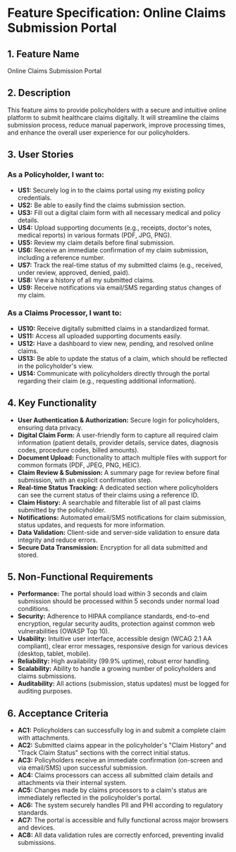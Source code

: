 # Feature Specification: Online Claims Submission Portal

## 1. Feature Name
Online Claims Submission Portal

## 2. Description
This feature aims to provide policyholders with a secure and intuitive online platform to submit healthcare claims digitally. It will streamline the claims submission process, reduce manual paperwork, improve processing times, and enhance the overall user experience for our policyholders.

## 3. User Stories

### As a Policyholder, I want to:
*   **US1:** Securely log in to the claims portal using my existing policy credentials.
*   **US2:** Be able to easily find the claims submission section.
*   **US3:** Fill out a digital claim form with all necessary medical and policy details.
*   **US4:** Upload supporting documents (e.g., receipts, doctor's notes, medical reports) in various formats (PDF, JPG, PNG).
*   **US5:** Review my claim details before final submission.
*   **US6:** Receive an immediate confirmation of my claim submission, including a reference number.
*   **US7:** Track the real-time status of my submitted claims (e.g., received, under review, approved, denied, paid).
*   **US8:** View a history of all my submitted claims.
*   **US9:** Receive notifications via email/SMS regarding status changes of my claim.

### As a Claims Processor, I want to:
*   **US10:** Receive digitally submitted claims in a standardized format.
*   **US11:** Access all uploaded supporting documents easily.
*   **US12:** Have a dashboard to view new, pending, and resolved online claims.
*   **US13:** Be able to update the status of a claim, which should be reflected in the policyholder's view.
*   **US14:** Communicate with policyholders directly through the portal regarding their claim (e.g., requesting additional information).

## 4. Key Functionality

*   **User Authentication & Authorization:** Secure login for policyholders, ensuring data privacy.
*   **Digital Claim Form:** A user-friendly form to capture all required claim information (patient details, provider details, service dates, diagnosis codes, procedure codes, billed amounts).
*   **Document Upload:** Functionality to attach multiple files with support for common formats (PDF, JPEG, PNG, HEIC).
*   **Claim Review & Submission:** A summary page for review before final submission, with an explicit confirmation step.
*   **Real-time Status Tracking:** A dedicated section where policyholders can see the current status of their claims using a reference ID.
*   **Claim History:** A searchable and filterable list of all past claims submitted by the policyholder.
*   **Notifications:** Automated email/SMS notifications for claim submission, status updates, and requests for more information.
*   **Data Validation:** Client-side and server-side validation to ensure data integrity and reduce errors.
*   **Secure Data Transmission:** Encryption for all data submitted and stored.

## 5. Non-Functional Requirements

*   **Performance:** The portal should load within 3 seconds and claim submission should be processed within 5 seconds under normal load conditions.
*   **Security:** Adherence to HIPAA compliance standards, end-to-end encryption, regular security audits, protection against common web vulnerabilities (OWASP Top 10).
*   **Usability:** Intuitive user interface, accessible design (WCAG 2.1 AA compliant), clear error messages, responsive design for various devices (desktop, tablet, mobile).
*   **Reliability:** High availability (99.9% uptime), robust error handling.
*   **Scalability:** Ability to handle a growing number of policyholders and claims submissions.
*   **Auditability:** All actions (submission, status updates) must be logged for auditing purposes.

## 6. Acceptance Criteria

*   **AC1:** Policyholders can successfully log in and submit a complete claim with attachments.
*   **AC2:** Submitted claims appear in the policyholder's "Claim History" and "Track Claim Status" sections with the correct initial status.
*   **AC3:** Policyholders receive an immediate confirmation (on-screen and via email/SMS) upon successful submission.
*   **AC4:** Claims processors can access all submitted claim details and attachments via their internal system.
*   **AC5:** Changes made by claims processors to a claim's status are immediately reflected in the policyholder's portal.
*   **AC6:** The system securely handles PII and PHI according to regulatory standards.
*   **AC7:** The portal is accessible and fully functional across major browsers and devices.
*   **AC8:** All data validation rules are correctly enforced, preventing invalid submissions.